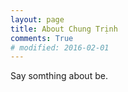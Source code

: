 ```yaml
---
layout: page
title: About Chung Trịnh
comments: True
# modified: 2016-02-01
---
```


Say somthing about be.